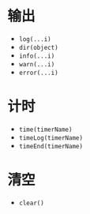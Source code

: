 # 输出
- `log(...i)`
- `dir(object)`
- `info(...i)`
- `warn(...i)`
- `error(...i)`
# 计时
- `time(timerName)`
- `timeLog(timerName)`
- `timeEnd(timerName)`
# 清空
- `clear()`